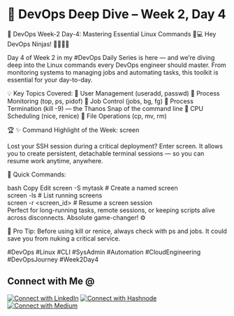 
#  🚀 DevOps Deep Dive – Week 2, Day 4

🔧 DevOps Week-2 Day-4: Mastering Essential Linux Commands 🐧💻
Hey DevOps Ninjas! 👨‍💻👩‍💻

Day 4 of Week 2 in my #DevOps Daily Series is here — and we’re diving deep into the Linux commands every DevOps engineer should master. From monitoring systems to managing jobs and automating tasks, this toolkit is essential for your day-to-day.

💡 Key Topics Covered:
📌 User Management (useradd, passwd)
📌 Process Monitoring (top, ps, pidof)
📌 Job Control (jobs, bg, fg)
📌 Process Termination (kill -9) — the Thanos Snap of the command line
📌 CPU Scheduling (nice, renice)
📌 File Operations (cp, mv, rm)

🏆 ✨ Command Highlight of the Week: screen

Lost your SSH session during a critical deployment? Enter screen.
It allows you to create persistent, detachable terminal sessions — so you can resume work anytime, anywhere.

📜 Quick Commands:

bash
Copy
Edit
screen -S mytask         # Create a named screen  
screen -ls               # List running screens  
screen -r <screen_id>    # Resume a screen session  
Perfect for long-running tasks, remote sessions, or keeping scripts alive across disconnects. Absolute game-changer! ⚙️

🚀 Pro Tip: Before using kill or renice, always check with ps and jobs. It could save you from nuking a critical service.

#DevOps #Linux #CLI #SysAdmin #Automation #CloudEngineering #DevOpsJourney #Week2Day4


## Connect with Me @

[![Connect with LinkedIn](https://img.shields.io/badge/LinkedIn-Connect-blue?style=for-the-badge&logo=linkedin)](https://www.linkedin.com/in/jasmeetsm)
[![Connect with Hashnode](https://img.shields.io/badge/Hashnode-Follow-blueviolet?style=for-the-badge&logo=hashnode)](https://devops2025.hashnode.dev)
[![Connect with Medium](https://img.shields.io/badge/Medium-Follow-black?style=for-the-badge&logo=medium)](https://medium.com/@jasmeetsm04)
